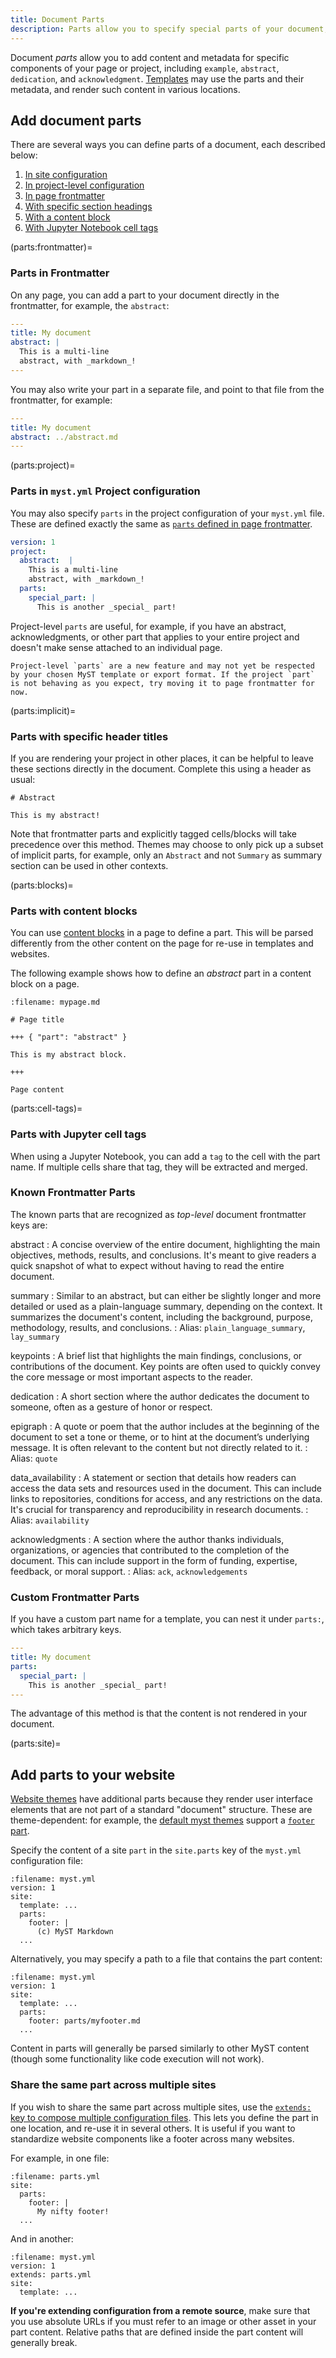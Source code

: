 ```yaml
---
title: Document Parts
description: Parts allow you to specify special parts of your document, like abstract, key points, and acknowledgements.
---
```


Document *parts* allow you to add content and metadata for specific components of your page or project, including `example`, `abstract`, `dedication`, and `acknowledgment`. [Templates](./documents-exports.md) may use the parts and their metadata, and render such content in various locations.

## Add document parts

There are several ways you can define parts of a document, each described below:

1. [In site configuration](#parts:site)
2. [In project-level configuration](#parts:project)
3. [In page frontmatter](#parts:frontmatter)
4. [With specific section headings](#parts:implicit)
5. [With a content block](#parts:blocks)
6. [With Jupyter Notebook cell tags](#parts:cell-tags)

(parts:frontmatter)=

### Parts in Frontmatter

On any page, you can add a part to your document directly in the frontmatter, for example, the `abstract`:

```yaml
---
title: My document
abstract: |
  This is a multi-line
  abstract, with _markdown_!
---
```

You may also write your part in a separate file, and point to that file from the frontmatter, for example:

```yaml
---
title: My document
abstract: ../abstract.md
---
```

(parts:project)=

### Parts in `myst.yml` Project configuration

You may also specify `parts` in the project configuration of your `myst.yml` file. These are defined exactly the same as [`parts` defined in page frontmatter](#parts:frontmatter).

```yaml
version: 1
project:
  abstract:  |
    This is a multi-line
    abstract, with _markdown_!
  parts:
    special_part: |
      This is another _special_ part!
```

Project-level `parts` are useful, for example, if you have an abstract, acknowledgments, or other part that applies to your entire project and doesn't make sense attached to an individual page.

```{caution}
Project-level `parts` are a new feature and may not yet be respected by your chosen MyST template or export format. If the project `part` is not behaving as you expect, try moving it to page frontmatter for now.
```

(parts:implicit)=

### Parts with specific header titles

If you are rendering your project in other places, it can be helpful to leave these sections directly in the document.
Complete this using a header as usual:

```
# Abstract

This is my abstract!
```

Note that frontmatter parts and explicitly tagged cells/blocks will take precedence over this method. Themes may choose to only pick up a subset of implicit parts, for example, only an `Abstract` and not `Summary` as summary section can be used in other contexts.

(parts:blocks)=

### Parts with content blocks

You can use [content blocks](./blocks.md) in a page to define a part. This will be parsed differently from the other content on the page for re-use in templates and websites.

The following example shows how to define an _abstract_ part in a content block on a page.

```{code} markdown
:filename: mypage.md

# Page title

+++ { "part": "abstract" }

This is my abstract block.

+++

Page content

```

(parts:cell-tags)=

### Parts with Jupyter cell tags

When using a Jupyter Notebook, you can add a `tag` to the cell with the part name. If multiple cells share that tag, they will be extracted and merged. 


### Known Frontmatter Parts

The known parts that are recognized as _top-level_ document frontmatter keys are:

abstract
: A concise overview of the entire document, highlighting the main objectives, methods, results, and conclusions. It's meant to give readers a quick snapshot of what to expect without having to read the entire document.

summary
: Similar to an abstract, but can either be slightly longer and more detailed or used as a plain-language summary, depending on the context. It summarizes the document's content, including the background, purpose, methodology, results, and conclusions.
: Alias: `plain_language_summary`, `lay_summary`

keypoints
: A brief list that highlights the main findings, conclusions, or contributions of the document. Key points are often used to quickly convey the core message or most important aspects to the reader.

dedication
: A short section where the author dedicates the document to someone, often as a gesture of honor or respect.

epigraph
: A quote or poem that the author includes at the beginning of the document to set a tone or theme, or to hint at the document’s underlying message. It is often relevant to the content but not directly related to it.
: Alias: `quote`

data_availability
: A statement or section that details how readers can access the data sets and resources used in the document. This can include links to repositories, conditions for access, and any restrictions on the data. It's crucial for transparency and reproducibility in research documents.
: Alias: `availability`

acknowledgments
: A section where the author thanks individuals, organizations, or agencies that contributed to the completion of the document. This can include support in the form of funding, expertise, feedback, or moral support.
: Alias: `ack`, `acknowledgements`

### Custom Frontmatter Parts

If you have a custom part name for a template, you can nest it under `parts:`, which takes arbitrary keys.

```yaml
---
title: My document
parts:
  special_part: |
    This is another _special_ part!
---
```

The advantage of this method is that the content is not rendered in your document.

(parts:site)=

## Add parts to your website

[Website themes](./website-templates.md) have additional parts because they render user interface elements that are not part of a standard "document" structure. These are theme-dependent: for example, the [default myst themes](#default-web-themes) support a [`footer` part](#navigation:footer).

Specify the content of a site `part` in the `site.parts` key of the `myst.yml` configuration file:

```{code} yaml
:filename: myst.yml
version: 1
site:
  template: ...
  parts:
    footer: |
      (c) MyST Markdown
  ...
```

Alternatively, you may specify a path to a file that contains the part content:

```{code} yaml
:filename: myst.yml
version: 1
site:
  template: ...
  parts:
    footer: parts/myfooter.md
  ...
```

Content in parts will generally be parsed similarly to other MyST content (though some functionality like code execution will not work).

### Share the same part across multiple sites

If you wish to share the same part across multiple sites, use the [`extends:` key to compose multiple configuration files](#composing-myst-yml). This lets you define the part in one location, and re-use it in several others. It is useful if you want to standardize website components like a footer across many websites.

For example, in one file:

```{code} yaml
:filename: parts.yml
site:
  parts:
    footer: |
      My nifty footer!
  ...
```

And in another:

```{code} yaml
:filename: myst.yml
version: 1
extends: parts.yml
site:
  template: ...
```

**If you're extending configuration from a remote source**, make sure that you use absolute URLs if you must refer to an image or other asset in your part content. Relative paths that are defined inside the part content will generally break.

